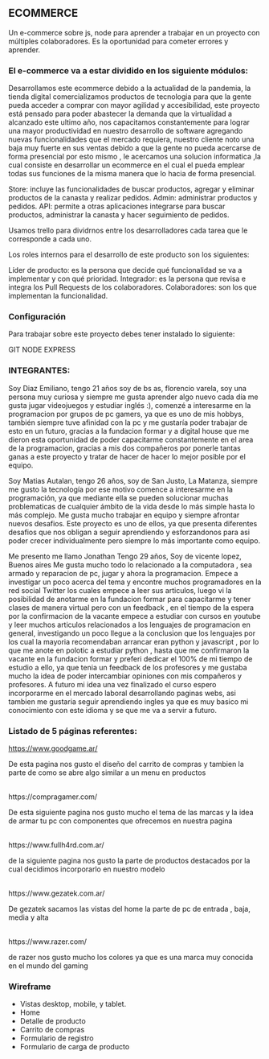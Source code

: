 ## ECOMMERCE

Un e-commerce sobre js, node para aprender a trabajar en un proyecto con múltiples colaboradores. Es la oportunidad para cometer errores y aprender.

 ### El e-commerce va a estar dividido en los siguiente módulos:

Desarrollamos este ecommerce debido a la actualidad de la pandemia, la tienda digital comercializamos productos de tecnologia
para que la gente pueda acceder a comprar con mayor agilidad y accesibilidad, este proyecto está pensado
para poder abastecer la demanda que la virtualidad a alcanzado este ultimo año, nos capacitamos constantemente
para lograr una mayor productividad en nuestro desarrollo de software agregando nuevas funcionalidades 
que el mercado requiera, nuestro cliente noto una baja muy fuerte en sus ventas debido a que la gente no pueda acercarse de forma presencial por esto mismo , le acercamos una solucion informatica ,la cual consiste en desarrollar un ecommerce en el cual el pueda
emplear todas sus funciones de la misma manera que lo hacia de forma presencial.

Store: incluye las funcionalidades de buscar productos, agregar y eliminar productos de la canasta y realizar pedidos.
Admin: administrar productos y pedidos.
API: permite a otras aplicaciones integrarse para buscar productos, administrar la canasta y hacer seguimiento de pedidos.

Usamos trello para dividrnos entre los desarrolladores cada tarea que le corresponde a cada uno.

Los roles internos para el desarrollo de este producto son los siguientes:

Líder de producto: es la persona que decide qué funcionalidad se va a implementar y con qué prioridad.
Integrador: es la persona que revisa e integra los Pull Requests de los colaboradores.
Colaboradores: son los que implementan la funcionalidad.

### Configuración
Para trabajar sobre este proyecto debes tener instalado lo siguiente:

GIT
NODE
EXPRESS

### INTEGRANTES:

Soy Diaz Emiliano, tengo 21 años soy de bs as, florencio varela, soy una persona muy curiosa y siempre me gusta aprender algo nuevo cada día
me gusta jugar videojuegos y estudiar inglés :), comenzé a interesarme en la programacion por grupos de pc gamers, ya que
es uno de mis hobbys, también siempre tuve afinidad con la pc y me gustaría poder trabajar de esto en un futuro, gracias a la fundacion formar
y a digital house que me dieron esta oportunidad de poder capacitarme constantemente en el area de la programacion, gracias a mis dos 
compañeros por ponerle tantas ganas a este proyecto y tratar de hacer de hacer lo mejor posible por el equipo.

Soy Matias Autalan, tengo 26 años, soy de San Justo, La Matanza, siempre me gusto la tecnología por ese motivo comence a interesarme en la programación, ya que mediante ella se pueden solucionar muchas problematicas de cualquier ámbito de la vida desde lo más simple hasta lo más complejo. Me gusta mucho trabajar en equipo y siempre afrontar nuevos desafios. Este proyecto es uno de ellos, ya que presenta diferentes desafios que nos obligan a seguir aprendiendo y esforzandonos para asi poder crecer individualmente pero siempre lo más importante como equipo.

Me presento me llamo Jonathan 
Tengo 29 años, Soy de vicente lopez, Buenos aires
Me gusta mucho todo lo relacionado a la computadora , sea armado y reparacion de pc, jugar y ahora la programacion.
Empece a investigar un poco acerca del tema y encontre muchos programadores en la red social Twitter
los cuales empece a leer sus articulos, luego vi la posibilidad de anotarme en la fundacion formar para capacitarme y tener 
clases de manera virtual pero con un feedback , en el tiempo de la espera por la confirmacion de la vacante empece a estudiar
con cursos en youtube y leer muchos articulos relacionados a los lenguajes de programacion en general, investigando un poco 
llegue a la conclusion que los lenguajes por los cual la mayoria recomendaban arrancar eran python y javascript , por lo que me anote 
en polotic a estudiar python , hasta que me confirmaron la vacante en la fundacion formar y preferi dedicar el 100% de mi tiempo de estudio a ello,
ya que tenia un feedback de los profesores y me gustaba mucho la idea de poder intercambiar opiniones con mis compañeros y profesores.
A futuro mi idea una vez finalizado el curso espero incorporarme en el mercado laboral desarrollando paginas webs, asi tambien 
me gustaria seguir aprendiendo ingles ya que es muy basico mi conocimiento con este idioma y se que me va a servir a futuro. 

### Listado de 5 páginas referentes:

https://www.goodgame.ar/<br>
<p>De esta pagina nos gusto el diseño del carrito de compras y tambien la parte de como se abre algo similar a un menu en productos</p>
<br>
https://compragamer.com/<br>
<p>De esta siguiente pagina nos gusto mucho el tema de las marcas y la idea de armar tu pc con componentes que ofrecemos en nuestra pagina</p><br>
https://www.fullh4rd.com.ar/<br>
<p>de la siguiente pagina nos gusto la parte de productos destacados por la cual decidimos incorporarlo en nuestro modelo </p><br>
https://www.gezatek.com.ar/<br>
<p>De gezatek  sacamos las vistas del home la parte de pc de entrada , baja, media y  alta</p><br>
https://www.razer.com/<br>
<p>de razer nos gusto mucho los colores ya que es una marca muy conocida en el mundo del gaming</p>

### Wireframe

- Vistas desktop, mobile, y tablet.
- Home
- Detalle de producto
- Carrito de compras
- Formulario de registro
- Formulario de carga de producto
